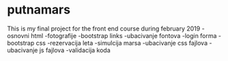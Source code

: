 # putnamars
This is my final project for the front end course during february 2019
-osnovni html
-fotografije
-bootstrap links
-ubacivanje fontova
-login forma
-bootstrap css
-rezervacija leta
-simulcija marsa
-ubacivanje css fajlova
-ubacivanje js fajlova
-validacija koda

